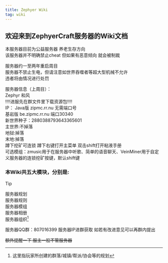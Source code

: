 ```yaml
---
title: Zephyer Wiki
tag: wiki
---
```


## **欢迎来到ZephyerCraft服务器的Wiki文档**

本服务器目前为公益服务器 养老生存方向  
该服务器并不明确禁止cheat 但如果有恶意倾向 就会被制裁

服务器约一至两年重启周目  
服务器不禁止生电，但请注意如世界吞噬者等超大型机械不允许  
违者将由情况进行处罚

服务器信息（上周目）：  
Zephyr 和风  
‼️‼️进服先在群文件里下载资源包‼️‼️  
IP： Java版 zipmc.rr.nu 无需端口号  
基岩版 be.zipmc.rr.nu 端口30340  
新世界种子：2880388793643365601  
主世界:不掉落  
地狱:掉落  
末地:掉落  
蹲下挖矿可连锁 蹲下右键打开主菜单 双击shift打开粘液手册  
可选模组：zmusic用于在服务器中听歌、简单的语音聊天、VeinMiner用于自定义服务器的连锁挖矿按键，默认shift键  

### 本Wiki共五大模块，分别是:

> [!tip]
> 服务器规划  
> 服务器规则  
> 服务器模组  
> 服务器相册  
> 服务器组织[^first]

服务器QQ群：807016399
服务器IP进群获取
如若有改进意见可以再群内提出

[^first]: 这里指玩家所创建的群落/城镇/帮派/协会等的规划

~~额外提醒一下 服主一般不管服务器~~